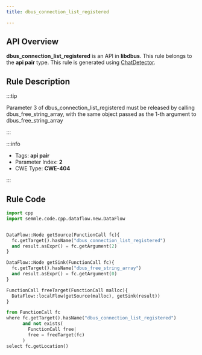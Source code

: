```yaml
---
title: dbus_connection_list_registered

---
```



## API Overview
**dbus_connection_list_registered** is an API in **libdbus**. This rule belongs to the **api pair** type. This rule is generated using [ChatDetector](../../tools/ChatDetector).
## Rule Description

:::tip

Parameter 3 of dbus_connection_list_registered must be released by calling dbus_free_string_array, with the same object passed as the 1-th argument to dbus_free_string_array

:::

:::info

- Tags: **api pair**
- Parameter Index: **2**
- CWE Type: **CWE-404**

:::

## Rule Code
```python
import cpp
import semmle.code.cpp.dataflow.new.DataFlow


DataFlow::Node getSource(FunctionCall fc){
  fc.getTarget().hasName("dbus_connection_list_registered")
  and result.asExpr() = fc.getArgument(2)
}

DataFlow::Node getSink(FunctionCall fc){
  fc.getTarget().hasName("dbus_free_string_array")
  and result.asExpr() = fc.getArgument(0)
}

FunctionCall freeTarget(FunctionCall malloc){
  DataFlow::localFlow(getSource(malloc), getSink(result))
}

from FunctionCall fc
where fc.getTarget().hasName("dbus_connection_list_registered")
      and not exists(
        FunctionCall free| 
        free = freeTarget(fc)
      )
select fc.getLocation()
```